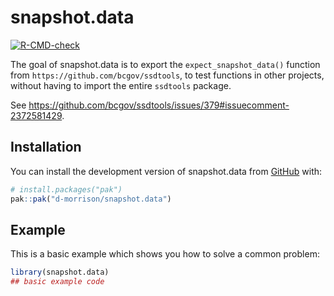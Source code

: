 
# snapshot.data

<!-- badges: start -->
[![R-CMD-check](https://github.com/d-morrison/snapshot.data/actions/workflows/R-CMD-check.yaml/badge.svg)](https://github.com/d-morrison/snapshot.data/actions/workflows/R-CMD-check.yaml)
<!-- badges: end -->

The goal of snapshot.data is to export the `expect_snapshot_data()` function from `https://github.com/bcgov/ssdtools`, 
to test functions in other projects, without having to import the entire `ssdtools` package.

See <https://github.com/bcgov/ssdtools/issues/379#issuecomment-2372581429>.


## Installation

You can install the development version of snapshot.data from [GitHub](https://github.com/) with:

``` r
# install.packages("pak")
pak::pak("d-morrison/snapshot.data")
```

## Example

This is a basic example which shows you how to solve a common problem:

``` r
library(snapshot.data)
## basic example code
```

